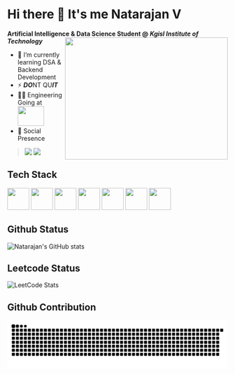 # Hi there 👋 It's me Natarajan V

**Artificial Intelligence & Data Science Student @ *Kgisl Institute of Technology***
<img align="right" width="372" height="279" src="https://i.pinimg.com/originals/47/f0/34/47f0342cec72b800463bf003eac1257e.gif">
                                               
- 🌱 I’m currently learning DSA & Backend Development
- ⚡ ***DO***NT QU***IT***
- 👨‍💻 Engineering Going at [<img src="https://cdn.adscientificindex.com/logos/4853.jpg" width="60" height="45">](https://www.kgkite.ac.in/)
- 📶 Social Presence
>   [<img src="https://img.shields.io/badge/LinkedIn-0077B5?style=for-the-badge&logo=linkedin&logoColor=white" />](https://www.linkedin.com/in/natarajan-v-a258a6314/)
>   [<img src="https://img.shields.io/badge/instagram-d62976?style=for-the-badge&logo=instagram&logoColor=white" />](https://www.instagram.com/nattusiva_2728/)


## Tech Stack
<img height="50" width="50" src="https://img.icons8.com/color/48/000000/python.png" /> <img height="50" width="50" src="https://img.icons8.com/color/48/000000/c-programming.png" /> <img height="50" width="50" src="https://img.icons8.com/color/48/000000/html-5.png" /> <img height="50" width="50" src="https://img.icons8.com/color/48/000000/css3.png" /> <img height="50" width="50" src="https://img.icons8.com/color/48/000000/mysql-logo.png"/> <img height="50" width="50" src="https://img.icons8.com/color/48/000000/visual-studio-code-2019.png"/> <img height="50" width="50" src="https://img.icons8.com/color/50/000000/git.png"/>

## Github Status
![Natarajan's GitHub stats](https://github-readme-stats.vercel.app/api?username=nattu-s28&theme=dark&show_icons=true&&hide=issues,contribs)

## Leetcode Status
![LeetCode Stats](https://leetcard.jacoblin.cool/Nattusiva?theme=dark&font=Original%20Surfer&ext=contest)

## Github Contribution
<picture>
  <source media="(prefers-color-scheme: dark)" srcset="https://raw.githubusercontent.com/nattu-s28/nattu-s28/output/github-snake-dark.svg" />
  <source media="(prefers-color-scheme: light)" srcset="https://raw.githubusercontent.com/nattu-s28/nattu-s28/output/github-snake.svg" />
  <img alt="github-snake" src="https://raw.githubusercontent.com/nattu-s28/nattu-s28/output/github-snake.svg" />
</picture>

